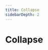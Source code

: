 ```yaml
---
title: Collapse
sidebarDepth: 2
---
```

# Collapse
<ClientOnly>
<collapse-demo></collapse-demo>
<collapse-demo2></collapse-demo2>
</ClientOnly>
